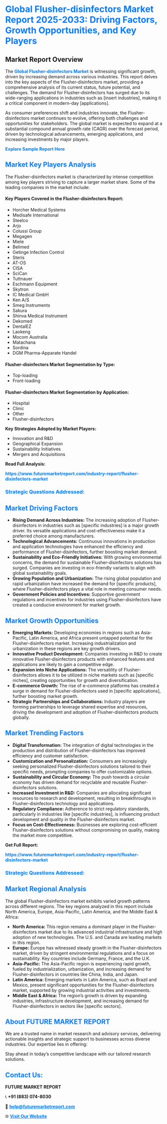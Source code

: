 <h1 style="color: #007BFF;">Global Flusher-disinfectors Market Report 2025-2033: Driving Factors, Growth Opportunities, and Key Players</h1>

<section id="overview">
<h2>Market Report Overview</h2>
<p>The <a href="https://www.futuremarketreport.com/industry-report/flusher-disinfectors-market" style="color: #007BFF; text-decoration: none;"><strong>Global Flusher-disinfectors Market</strong></a> is witnessing significant growth, driven by increasing demand across various industries. This report delves into the key aspects of the Flusher-disinfectors market, providing a comprehensive analysis of its current status, future potential, and challenges. The demand for Flusher-disinfectors has surged due to its wide-ranging applications in industries such as [insert industries], making it a critical component in modern-day [applications].</p>
<p>As consumer preferences shift and industries innovate, the Flusher-disinfectors market continues to evolve, offering both challenges and opportunities for stakeholders. The global market is expected to expand at a substantial compound annual growth rate (CAGR) over the forecast period, driven by technological advancements, emerging applications, and increasing investments by major players.</p>
</section>

<section id="overview">
<p><a href="https://www.futuremarketreport.com/request-sample/reportId=127535" style="color: #007BFF; text-decoration: none;"><strong>Explore Sample Report Here</strong></a></p>
</section>

<section id="key-players">
<h2 style="color: #007BFF;">Market Key Players Analysis</h2>
<p>The Flusher-disinfectors market is characterized by intense competition among key players striving to capture a larger market share. Some of the leading companies in the market include:</p>
<h4>Key Players Covered in the Flusher-disinfectors Report:</h4>
<ul><li>Horcher Medical Systems</li><li>Medisafe International</li><li>Steelco</li><li>Arjo</li><li>Colussi Group</li><li>Megagen</li><li>Miele</li><li>Belimed</li><li>Getinge Infection Control</li><li>Steris</li><li>AT-OS</li><li>CISA</li><li>SciCan</li><li>Tuttnauer</li><li>Eschmann Equipment</li><li>Skytron</li><li>IC Medical GmbH</li><li>Ken A/S</li><li>Smeg Instruments</li><li>Sakura</li><li>Shinva Medical Instrument</li><li>Dekomed</li><li>DentalEZ</li><li>Laokeng</li><li>Mocom Australia</li><li>Matachana</li><li>Sordina</li><li>DGM Pharma-Apparate Handel</li></ul>
<h4>Flusher-disinfectors Market Segmentation by Type:</h4>
<ul><li>Top-loading</li><li>Front-loading</li></ul>

<h4>Flusher-disinfectors Market Segmentation by Application:</h4>
<ul><li>Hospital</li><li>Clinic</li><li>Other</li><li>Flusher-disinfectors</li></ul>
<p><strong>Key Strategies Adopted by Market Players:</strong></p>
<ul>
<li>Innovation and R&D</li>
<li>Geographical Expansion</li>
<li>Sustainability Initiatives</li>
<li>Mergers and Acquisitions</li>
</ul>
</section>

<section>
<p><strong>Read Full Analysis: </strong></p><a href="https://www.futuremarketreport.com/industry-report/flusher-disinfectors-market" style="color: #007BFF; text-decoration: none;"><strong>https://www.futuremarketreport.com/industry-report/flusher-disinfectors-market</strong></a>
<h3 style="color: #007BFF;">Strategic Questions Addressed:</h3>
</section>

<section id="driving-factors">
<h2 style="color: #007BFF;">Market Driving Factors</h2>
<ul>
<li><strong>Rising Demand Across Industries:</strong> The increasing adoption of Flusher-disinfectors in industries such as [specific industries] is a major growth driver. Its versatile applications and cost-effectiveness make it a preferred choice among manufacturers.</li>
<li><strong>Technological Advancements:</strong> Continuous innovations in production and application technologies have enhanced the efficiency and performance of Flusher-disinfectors, further boosting market demand.</li>
<li><strong>Sustainability and Eco-Friendly Initiatives:</strong> With growing environmental concerns, the demand for sustainable Flusher-disinfectors solutions has surged. Companies are investing in eco-friendly variants to align with global sustainability goals.</li>
<li><strong>Growing Population and Urbanization:</strong> The rising global population and rapid urbanization have increased the demand for [specific products], where Flusher-disinfectors plays a vital role in meeting consumer needs.</li>
<li><strong>Government Policies and Incentives:</strong> Supportive government regulations and incentives for industries using Flusher-disinfectors have created a conducive environment for market growth.</li>
</ul>
</section>

<section id="growth-opportunities">
<h2 style="color: #007BFF;">Market Growth Opportunities</h2>
<ul>
<li><strong>Emerging Markets:</strong> Developing economies in regions such as Asia-Pacific, Latin America, and Africa present untapped potential for the Flusher-disinfectors market. Increasing industrialization and urbanization in these regions are key growth drivers.</li>
<li><strong>Innovative Product Development:</strong> Companies investing in R&D to create innovative Flusher-disinfectors products with enhanced features and applications are likely to gain a competitive edge.</li>
<li><strong>Expansion into Niche Applications:</strong> The versatility of Flusher-disinfectors allows it to be utilized in niche markets such as [specific niches], creating opportunities for growth and diversification.</li>
<li><strong>E-commerce Growth:</strong> The rise of e-commerce platforms has created a surge in demand for Flusher-disinfectors used in [specific applications], further boosting market growth.</li>
<li><strong>Strategic Partnerships and Collaborations:</strong> Industry players are forming partnerships to leverage shared expertise and resources, driving the development and adoption of Flusher-disinfectors products globally.</li>
</ul>
</section>

<section id="trending-factors">
<h2 style="color: #007BFF;">Market Trending Factors</h2>
<ul>
<li><strong>Digital Transformation:</strong> The integration of digital technologies in the production and distribution of Flusher-disinfectors has improved efficiency and customer satisfaction.</li>
<li><strong>Customization and Personalization:</strong> Consumers are increasingly seeking personalized Flusher-disinfectors solutions tailored to their specific needs, prompting companies to offer customizable options.</li>
<li><strong>Sustainability and Circular Economy:</strong> The push towards a circular economy has driven demand for recyclable and reusable Flusher-disinfectors solutions.</li>
<li><strong>Increased Investment in R&D:</strong> Companies are allocating significant resources to research and development, resulting in breakthroughs in Flusher-disinfectors technology and applications.</li>
<li><strong>Regulatory Compliance:</strong> Adherence to strict regulatory standards, particularly in industries like [specific industries], is influencing product development and quality in the Flusher-disinfectors market.</li>
<li><strong>Focus on Cost-Effectiveness:</strong> Businesses are exploring cost-efficient Flusher-disinfectors solutions without compromising on quality, making the market more competitive.</li>
</ul>
</section>

<section>
<p><strong>Get Full Report: </strong></p><a href="https://www.futuremarketreport.com/industry-report/flusher-disinfectors-market" style="color: #007BFF; text-decoration: none;"><strong>https://www.futuremarketreport.com/industry-report/flusher-disinfectors-market</strong></a>
<h3 style="color: #007BFF;">Strategic Questions Addressed:</h3>
</section>


<section id="regional-analysis">
<h2 style="color: #007BFF;">Market Regional Analysis</h2>
<p>The global Flusher-disinfectors market exhibits varied growth patterns across different regions. The key regions analyzed in this report include North America, Europe, Asia-Pacific, Latin America, and the Middle East & Africa:</p>
<ul>
<li><strong>North America:</strong> This region remains a dominant player in the Flusher-disinfectors market due to its advanced industrial infrastructure and high adoption of new technologies. The U.S. and Canada are leading markets in this region.</li>
<li><strong>Europe:</strong> Europe has witnessed steady growth in the Flusher-disinfectors market, driven by stringent environmental regulations and a focus on sustainability. Key countries include Germany, France, and the U.K.</li>
<li><strong>Asia-Pacific:</strong> The Asia-Pacific region is experiencing rapid growth, fueled by industrialization, urbanization, and increasing demand for Flusher-disinfectors in countries like China, India, and Japan.</li>
<li><strong>Latin America:</strong> Emerging markets in Latin America, such as Brazil and Mexico, present significant opportunities for the Flusher-disinfectors market, supported by growing industrial activities and investments.</li>
<li><strong>Middle East & Africa:</strong> The region’s growth is driven by expanding industries, infrastructure development, and increasing demand for Flusher-disinfectors in sectors like [specific sectors].</li>
</ul>
</section>

<footer>
<h2 style="color: #007BFF;">About FUTURE MARKET REPORT</h2>
<p>We are a trusted name in market research and advisory services, delivering actionable insights and strategic support to businesses across diverse industries. Our expertise lies in offering:</p>

<p>Stay ahead in today’s competitive landscape with our tailored research solutions.</p>

<h2 style="color: #007BFF;">Contact Us:</h2>
<p><strong>FUTURE MARKET REPORT</strong></p>
<p>📞 <strong>+91 (883) 074-8030</strong></p>
<p>📧 <strong><a href="mailto:help@futuremarketreport.com" style="color: #007BFF;">help@futuremarketreport.com</a></strong></p>
<p>🌐 <strong><a href="https://www.futuremarketreport.com/" style="color: #007BFF;">Visit Our Website</a></strong></p>
</footer>